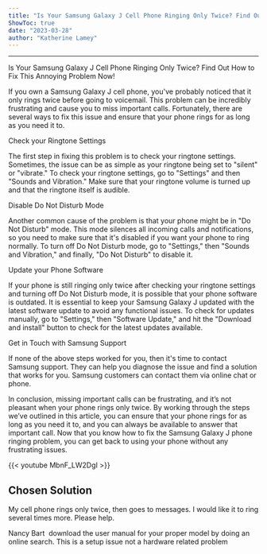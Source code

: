 ```yaml
---
title: "Is Your Samsung Galaxy J Cell Phone Ringing Only Twice? Find Out How to Fix This Annoying Problem Now!"
ShowToc: true 
date: "2023-03-28"
author: "Katherine Lamey"
---
```

*****
Is Your Samsung Galaxy J Cell Phone Ringing Only Twice? Find Out How to Fix This Annoying Problem Now!

If you own a Samsung Galaxy J cell phone, you've probably noticed that it only rings twice before going to voicemail. This problem can be incredibly frustrating and cause you to miss important calls. Fortunately, there are several ways to fix this issue and ensure that your phone rings for as long as you need it to.

Check your Ringtone Settings

The first step in fixing this problem is to check your ringtone settings. Sometimes, the issue can be as simple as your ringtone being set to "silent" or "vibrate." To check your ringtone settings, go to "Settings" and then "Sounds and Vibration." Make sure that your ringtone volume is turned up and that the ringtone itself is audible.

Disable Do Not Disturb Mode

Another common cause of the problem is that your phone might be in "Do Not Disturb" mode. This mode silences all incoming calls and notifications, so you need to make sure that it's disabled if you want your phone to ring normally. To turn off Do Not Disturb mode, go to "Settings," then "Sounds and Vibration," and finally, "Do Not Disturb" to disable it.

Update your Phone Software

If your phone is still ringing only twice after checking your ringtone settings and turning off Do Not Disturb mode, it is possible that your phone software is outdated. It is essential to keep your Samsung Galaxy J updated with the latest software update to avoid any functional issues. To check for updates manually, go to "Settings," then "Software Update," and hit the "Download and install" button to check for the latest updates available.

Get in Touch with Samsung Support

If none of the above steps worked for you, then it's time to contact Samsung support. They can help you diagnose the issue and find a solution that works for you. Samsung customers can contact them via online chat or phone.

In conclusion, missing important calls can be frustrating, and it’s not pleasant when your phone rings only twice. By working through the steps we’ve outlined in this article, you can ensure that your phone rings for as long as you need it to, and you can always be available to answer that important call. Now that you know how to fix the Samsung Galaxy J phone ringing problem, you can get back to using your phone without any frustrating issues.

{{< youtube MbnF_LW2DgI >}} 



## Chosen Solution
 My cell phone rings only twice, then goes to messages.  I would like it to ring several times more.  Please help.

 Nancy Bart   download the user manual for your proper model by doing an online search. This is a setup issue not a hardware related problem




